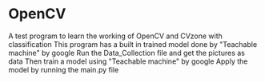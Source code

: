# OpenCV
A test program to learn the working of OpenCV and CVzone with classification
This program has a built in trained model done by "Teachable machine" by google
Run the Data_Collection file and get the pictures as data
Then train a model using "Teachable machine" by google
Apply the model by running the main.py file
